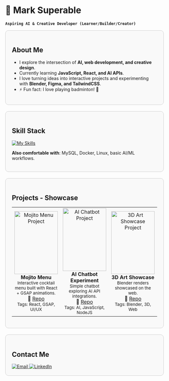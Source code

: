 # 🏸 Mark Superable
**`Aspiring AI & Creative Developer (Learner/Builder/Creator)`** 

<div style="border:1px solid #ccc; border-radius:10px; padding:20px; margin-bottom:20px; background-color:#f9f9f9">

## About Me
- I explore the intersection of **AI, web development, and creative design**.
- Currently learning **JavaScript, React, and AI APIs**.
- I love turning ideas into interactive projects and experimenting with **Blender, Figma, and TailwindCSS**.
- ⚡ Fun fact: I love playing badminton! 🏸

</div>

<div style="border:1px solid #ccc; border-radius:10px; padding:20px; margin-bottom:20px; background-color:#f9f9f9">

## Skill Stack
[![My Skills](https://skillicons.dev/icons?i=js,react,nodejs,python,html,css,tailwind,git,figma,blender&theme=light)](https://skillicons.dev)

**Also comfortable with**: MySQL, Docker, Linux, basic AI/ML workflows.

</div>

<div style="border:1px solid #ccc; border-radius:10px; padding:20px; margin-bottom:20px; background-color:#f9f9f9">

## Projects - Showcase

<table>
  <tr>
    <td align="center" width="33%">
      <a href="https://mojito-menu.netlify.app/">
        <img src="https://raw.githubusercontent.com/MarkSuperable/Mojito-Menu/main/screenshot.png"
             alt="Mojito Menu Project"
             style="width:100%; height:200px; object-fit:cover;"/>
      </a>
      <br/>
      <b>Mojito Menu</b><br/>
      <sub>Interactive cocktail menu built with React + GSAP animations.</sub><br/>
      🔗 <a href="https://github.com/MarkSuperable/Mojito-Menu">Repo</a>
      <br/>
      <sub>Tags: React, GSAP, UI/UX</sub>
    </td>
    <td align="center" width="33%">
      <a href="https://github.com/MarkSuperable/ai-chatbot">
        <img src="https://raw.githubusercontent.com/MarkSuperable/ai-chatbot/main/screenshot.png"
             alt="AI Chatbot Project"
             style="width:100%; height:200px; object-fit:cover;"/>
      </a>
      <br/>
      <b>AI Chatbot Experiment</b><br/>
      <sub>Simple chatbot exploring AI API integrations.</sub><br/>
      🔗 <a href="https://github.com/MarkSuperable/ai-chatbot">Repo</a>
      <br/>
      <sub>Tags: AI, JavaScript, NodeJS</sub>
    </td>
    <td align="center" width="33%">
      <a href="https://github.com/MarkSuperable/3d-art-showcase">
        <img src="https://raw.githubusercontent.com/MarkSuperable/3d-art-showcase/main/screenshot.png"
             alt="3D Art Showcase Project"
             style="width:100%; height:200px; object-fit:cover;"/>
      </a>
      <br/>
      <b>3D Art Showcase</b><br/>
      <sub>Blender renders showcased on the web.</sub><br/>
      🔗 <a href="https://github.com/MarkSuperable/3d-art-showcase">Repo</a>
      <br/>
      <sub>Tags: Blender, 3D, Web</sub>
    </td>
  </tr>
</table>

</div>

<div style="border:1px solid #ccc; border-radius:10px; padding:20px; margin-bottom:20px; background-color:#f9f9f9">

## Contact Me

<a href="mailto:markjsuperable@gmail.com" target="_blank">
  <img src="https://skillicons.dev/icons?i=gmail" alt="Email" title="Send me an Email" />
</a>

<a href="https://www.linkedin.com/in/mark-justin-superable/" target="_blank">
  <img src="https://skillicons.dev/icons?i=linkedin" alt="LinkedIn" title="Connect on LinkedIn" />
</a>

</div>
